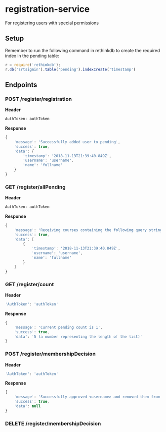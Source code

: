 # registration-service
For registering users with special permissions

## Setup

Remember to run the following command in rethinkdb to create the required index in the pending table:

```javascript
r = require('rethinkdb');
r.db('srtsignin').table('pending').indexCreate('timestamp')
```

## Endpoints

### POST /register/registration

**Header**
```js
AuthToken: authToken
```

**Response**
```js
{
    'message': 'Successfully added user to pending',
    'success': true,
    'data': {
        'timestamp': '2018-11-13T21:39:40.849Z',
        'username': 'username',
        'name': 'fullname'
    }
}
```

### GET /register/allPending

**Header**
```js
AuthToken: authToken
```

**Response**
```js
{
    'message': 'Receiving courses containing the following query string: queryString',
    'success': true,
    'data': [
        {
            'timestamp': '2018-11-13T21:39:40.849Z',
            'username': 'username',
            'name': 'fullname'
        }
    ]
}
```

### GET /register/count

**Header**
```js
'AuthToken': 'authToken'
```

**Response**
```js
{
    'message': 'Current pending count is 1',
    'success': true,
    'data': '5 (a number representing the length of the list)'
}
```

### POST /register/membershipDecision

**Header**
```js
'AuthToken': 'authToken'
```

**Response**
```js
{
    'message': 'Successfully approved <username> and removed them from pending list',
    'success': true,
    'data': null
}
```

### DELETE /register/membershipDecision